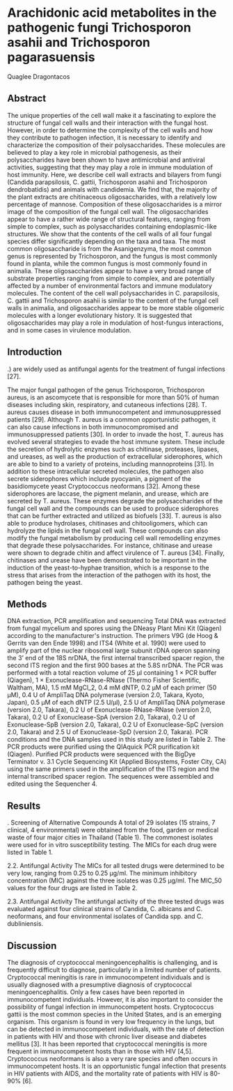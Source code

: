 # Arachidonic acid metabolites in the pathogenic fungi Trichosporon asahii and Trichosporon pagarasuensis
Quaglee Dragontacos


## Abstract
The unique properties of the cell wall make it a fascinating to explore the structure of fungal cell walls and their interaction with the fungal host. However, in order to determine the complexity of the cell walls and how they contribute to pathogen infection, it is necessary to identify and characterize the composition of their polysaccharides. These molecules are believed to play a key role in microbial pathogenesis, as their polysaccharides have been shown to have antimicrobial and antiviral activities, suggesting that they may play a role in immune modulation of host immunity. Here, we describe cell wall extracts and bilayers from fungi (Candida parapsilosis, C. gattii, Trichosporon asahii and Trichosporon dendrobatidis) and animals with candidemia. We find that, the majority of the plant extracts are chitinaceous oligosaccharides, with a relatively low percentage of mannose. Composition of these oligosaccharides is a mirror image of the composition of the fungal cell wall. The oligosaccharides appear to have a rather wide range of structural features, ranging from simple to complex, such as polysaccharides containing endoplasmic-like structures. We show that the contents of the cell walls of all four fungal species differ significantly depending on the taxa and taxa. The most common oligosaccharide is from the Asanigenzyma, the most common genus is represented by Trichosporon, and the fungus is most commonly found in planta, while the common fungus is most commonly found in animalia. These oligosaccharides appear to have a very broad range of substrate properties ranging from simple to complex, and are potentially affected by a number of environmental factors and immune modulatory molecules. The content of the cell wall polysaccharides in C. parapsilosis, C. gattii and Trichosporon asahii is similar to the content of the fungal cell walls in animalia, and oligosaccharides appear to be more stable oligomeric molecules with a longer evolutionary history. It is suggested that oligosaccharides may play a role in modulation of host-fungus interactions, and in some cases in virulence modulation.


## Introduction
.) are widely used as antifungal agents for the treatment of fungal infections [27].

The major fungal pathogen of the genus Trichosporon, Trichosporon aureus, is an ascomycete that is responsible for more than 50% of human diseases including skin, respiratory, and cutaneous infections [28]. T. aureus causes disease in both immunocompetent and immunosuppressed patients [29]. Although T. aureus is a common opportunistic pathogen, it can also cause infections in both immunocompromised and immunosuppressed patients [30]. In order to invade the host, T. aureus has evolved several strategies to evade the host immune system. These include the secretion of hydrolytic enzymes such as chitinase, proteases, lipases, and ureases, as well as the production of extracellular siderophores, which are able to bind to a variety of proteins, including mannoproteins [31]. In addition to these intracellular secreted molecules, the pathogen also secrete siderophores which include pyocyanin, a pigment of the basidiomycete yeast Cryptococcus neoformans [32]. Among these siderophores are laccase, the pigment melanin, and urease, which are secreted by T. aureus. These enzymes degrade the polysaccharides of the fungal cell wall and the compounds can be used to produce siderophores that can be further extracted and utilized as biofuels [33]. T. aureus is also able to produce hydrolases, chitinases and chitooligomers, which can hydrolyze the lipids in the fungal cell wall. These compounds can also modify the fungal metabolism by producing cell wall remodelling enzymes that degrade these polysaccharides. For instance, chitinase and urease were shown to degrade chitin and affect virulence of T. aureus [34]. Finally, chitinases and urease have been demonstrated to be important in the induction of the yeast-to-hyphae transition, which is a response to the stress that arises from the interaction of the pathogen with its host, the pathogen being the yeast.


## Methods

DNA extraction, PCR amplification and sequencing
Total DNA was extracted from fungal mycelium and spores using the DNeasy Plant Mini Kit (Qiagen) according to the manufacturer's instruction. The primers V9G (de Hoog & Gerrits van den Ende 1998) and ITS4 (White et al. 1990) were used to amplify part of the nuclear ribosomal large subunit rDNA operon spanning the 3’ end of the 18S nrDNA, the first internal transcribed spacer region, the second ITS region and the first 900 bases at the 5.8S nrDNA. The PCR was performed with a total reaction volume of 25 µl containing 1 × PCR buffer (Qiagen), 1 × Exonuclease-RNase-RNase (Thermo Fisher Scientific, Waltham, MA), 1.5 mM MgCl_2, 0.4 mM dNTP, 0.2 µM of each primer (50 µM), 0.4 U of AmpliTaq DNA polymerase (version 2.0, Takara, Kyoto, Japan), 0.5 µM of each dNTP (2.5 U/µl), 2.5 U of AmpliTaq DNA polymerase (version 2.0, Takara), 0.2 U of Exonuclease-RNase-RNase (version 2.0, Takara), 0.2 U of Exonuclease-SpA (version 2.0, Takara), 0.2 U of Exonuclease-SpB (version 2.0, Takara), 0.2 U of Exonuclease-SpC (version 2.0, Takara) and 2.5 U of Exonuclease-SpD (version 2.0, Takara). PCR conditions and the DNA samples used in this study are listed in Table 2. The PCR products were purified using the QIAquick PCR purification kit (Qiagen). Purified PCR products were sequenced with the BigDye Terminator v. 3.1 Cycle Sequencing Kit (Applied Biosystems, Foster City, CA) using the same primers used in the amplification of the ITS region and the internal transcribed spacer region. The sequences were assembled and edited using the Sequencher 4.


## Results
. Screening of Alternative Compounds
A total of 29 isolates (15 strains, 7 clinical, 4 environmental) were obtained from the food, garden or medical waste of four major cities in Thailand (Table 1). The commonest isolates were used for in vitro susceptibility testing. The MICs for each drug were listed in Table 1.

2.2. Antifungal Activity
The MICs for all tested drugs were determined to be very low, ranging from 0.25 to 0.25 µg/ml. The minimum inhibitory concentration (MIC) against the three isolates was 0.25 µg/ml. The MIC_50 values for the four drugs are listed in Table 2.

2.3. Antifungal Activity
The antifungal activity of the three tested drugs was evaluated against four clinical strains of Candida, C. albicans and C. neoformans, and four environmental isolates of Candida spp. and C. dubliniensis.


## Discussion
The diagnosis of cryptococcal meningoencephalitis is challenging, and is frequently difficult to diagnose, particularly in a limited number of patients. Cryptococcal meningitis is rare in immunocompetent individuals and is usually diagnosed with a presumptive diagnosis of cryptococcal meningoencephalitis. Only a few cases have been reported in immunocompetent individuals. However, it is also important to consider the possibility of fungal infection in immunocompetent hosts. Cryptococcus gattii is the most common species in the United States, and is an emerging organism. This organism is found in very low frequency in the lungs, but can be detected in immunocompetent individuals, with the rate of detection in patients with HIV and those with chronic liver disease and diabetes mellitus [3]. It has been reported that cryptococcal meningitis is more frequent in immunocompetent hosts than in those with HIV [4,5]. Cryptococcus neoformans is also a very rare species and often occurs in immunocompetent hosts. It is an opportunistic fungal infection that presents in HIV patients with AIDS, and the mortality rate of patients with HIV is 80-90% [6].
